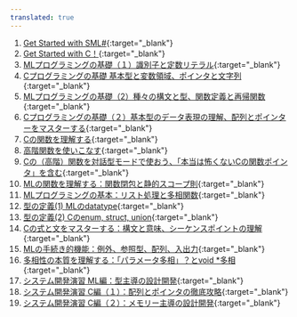 ```yaml
---
translated: true
---
```

1. [Get Started with SML#](https://youtu.be/NVf957H6AY8){:target="_blank"} 
2. [Get Started with C！](https://youtu.be/4j1D6SdyTUc){:target="_blank"} 
3. [MLプログラミングの基礎（１）識別子と定数リテラル](https://youtu.be/EpjDwEfPCBU){:target="_blank"} 
4. [Cプログラミングの基礎 基本型と変数領域、ポインタと文字列](https://youtu.be/pjArYENEm84){:target="_blank"} 
5. [MLプログラミングの基礎（2）種々の構文と型、関数定義と再帰関数](https://youtu.be/KkZs9iEV3GY){:target="_blank"} 
6. [Cプログラミングの基礎（２）基本型のデータ表現の理解、配列とポインターをマスターする](https://youtu.be/2Gsn_UBcs0A){:target="_blank"} 
7. [Cの関数を理解する](https://youtu.be/O92cXbDcyls){:target="_blank"} 
8. [高階関数を使いこなす](https://youtu.be/NC7teOSm0Wk){:target="_blank"} 
9. [Cの（高階）関数を対話型モードで使おう、「本当は怖くないCの関数ポインタ」を含む](https://youtu.be/qAtBIXsOyGU){:target="_blank"} 
10. [MLの関数を理解する：関数閉包と静的スコープ則](https://youtu.be/-G7t3dqdAhA){:target="_blank"} 
11. [MLプログラミングの基本：リスト処理と多相関数](https://youtu.be/u5S096LlsfM){:target="_blank"} 
12. [型の定義(1) MLのdatatype](https://youtu.be/bdmVdMoExto){:target="_blank"} 
13. [型の定義(2) Cのenum, struct, union](https://youtu.be/hkm2H619WXs){:target="_blank"} 
14. [Cの式と文をマスターする：構文と意味、シーケンスポイントの理解](https://youtu.be/2aAv1Vml1S0){:target="_blank"} 
15. [MLの手続き的機能：例外、参照型、配列、入出力](https://youtu.be/mtvOS77pysY){:target="_blank"} 
16. [多相性の本質を理解する：「パラメータ多相」？とvoid *多相](https://youtu.be/oX-yxAELx6E){:target="_blank"} 
17. [システム開発演習 ML編：型主導の設計開発](https://youtu.be/kMSzAK1Os-w){:target="_blank"} 
18. [システム開発演習 C編（１）：配列とポインタの徹底攻略](https://youtu.be/VmlljYwUQrk){:target="_blank"} 
19. [システム開発演習 C編（２）：メモリー主導の設計開発](https://youtu.be/wKkLjYxLLz8){:target="_blank"} 
